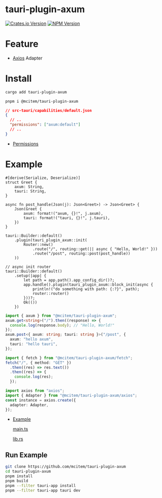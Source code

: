 # tauri-plugin-axum

[![Crates.io Version](https://img.shields.io/crates/v/tauri-plugin-axum)](https://crates.io/crates/tauri-plugin-axum)
[![NPM Version](https://img.shields.io/npm/v/@mcitem/tauri-plugin-axum)](https://www.npmjs.com/package/@mcitem/tauri-plugin-axum)

# Feature

- [Axios](https://github.com/axios/axios) Adapter

# Install

```bash
cargo add tauri-plugin-axum
```

```bash
pnpm i @mcitem/tauri-plugin-axum
```

```json
// src-tauri/capabilities/default.json
{
  // ..
  "permissions": ["axum:default"]
  // ..
}
```

- [Permissions](https://github.com/mcitem/tauri-plugin-axum/blob/master/tauri-plugin-axum/permissions/autogenerated/reference.md)

# Example

```rust,no_run
#[derive(Serialize, Deserialize)]
struct Greet {
    axum: String,
    tauri: String,
}

async fn post_handle(Json(j): Json<Greet>) -> Json<Greet> {
    Json(Greet {
        axum: format!("axum, {}!", j.axum),
        tauri: format!("tauri, {}!", j.tauri),
    })
}

tauri::Builder::default()
    .plugin(tauri_plugin_axum::init(
        Router::new()
            .route("/", routing::get(|| async { "Hello, World!" }))
            .route("/post", routing::post(post_handle))
    ))

// async init router
tauri::Builder::default()
    .setup(|app| {
        let path = app.path().app_config_dir()?;
        app.handle().plugin(tauri_plugin_axum::block_init(async {
            println!("do something with path: {:?}", path);
            router::router()
        }))?;
        Ok(())
    })
```

```typescript
import { axum } from "@mcitem/tauri-plugin-axum";
axum.get<string>("/").then((response) => {
  console.log(response.body); // "Hello, World!"
});
axum.post<{ axum: string; tauri: string }>("/post", {
  axum: "hello axum",
  tauri: "hello tauri",
});

import { fetch } from "@mcitem/tauri-plugin-axum/fetch";
fetch("/", { method: "GET" })
  .then((res) => res.text())
  .then((res) => {
    console.log(res);
  });

import axios from "axios";
import { Adapter } from "@mcitem/tauri-plugin-axum/axios";
const instance = axios.create({
  adapter: Adapter,
});
```

- [Example](https://github.com/mcitem/tauri-plugin-axum/blob/master/example/tauri-app)

  [main.ts](https://github.com/mcitem/tauri-plugin-axum/blob/master/example/tauri-app/src/main.ts)

  [lib.rs](https://github.com/mcitem/tauri-plugin-axum/blob/master/example/tauri-app/src-tauri/src/lib.rs)

## Run Example

```sh
git clone https://github.com/mcitem/tauri-plugin-axum
cd tauri-plugin-axum
pnpm install
pnpm build
pnpm --filter tauri-app install
pnpm --filter tauri-app tauri dev
```

